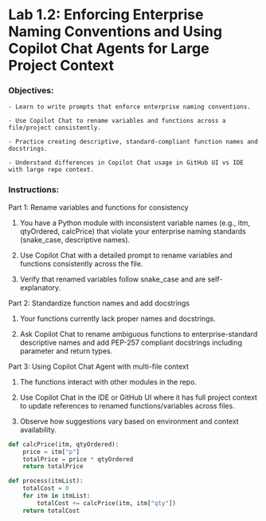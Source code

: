 # Lab 1.2: Enforcing Enterprise Naming Conventions and Using Copilot Chat Agents for Large Project Context

### Objectives:
    - Learn to write prompts that enforce enterprise naming conventions.

    - Use Copilot Chat to rename variables and functions across a file/project consistently.

    - Practice creating descriptive, standard-compliant function names and docstrings.

    - Understand differences in Copilot Chat usage in GitHub UI vs IDE with large repo context.

### Instructions:
Part 1: Rename variables and functions for consistency

1. You have a Python module with inconsistent variable names (e.g., itm, qtyOrdered, calcPrice) that violate your enterprise naming standards (snake_case, descriptive names).

2. Use Copilot Chat with a detailed prompt to rename variables and functions consistently across the file.

3. Verify that renamed variables follow snake_case and are self-explanatory.

Part 2: Standardize function names and add docstrings

1. Your functions currently lack proper names and docstrings.

2. Ask Copilot Chat to rename ambiguous functions to enterprise-standard descriptive names and add PEP-257 compliant docstrings including parameter and return types.


Part 3: Using Copilot Chat Agent with multi-file context
1. The functions interact with other modules in the repo.

2. Use Copilot Chat in the IDE or GitHub UI where it has full project context to update references to renamed functions/variables across files.

3. Observe how suggestions vary based on environment and context availability.


```python
def calcPrice(itm, qtyOrdered):
    price = itm["p"]
    totalPrice = price * qtyOrdered
    return totalPrice

def process(itmList):
    totalCost = 0
    for itm in itmList:
        totalCost += calcPrice(itm, itm["qty"])
    return totalCost

```